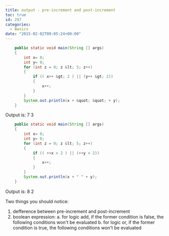 ```yaml
---
title: output - pre-increment and post-increment
toc: true
id: 297
categories:
  - Basics
date: "2015-02-02T09:05:24+00:00"
---
```




```java
    public static void main(String [] args)
    {
        int x= 0;
        int y= 0;
        for (int z = 0; z &lt; 5; z++)
        {
            if (( x++ &gt; 2 ) || (y++ &gt; 2))
            {
                x++;
            }
        }
        System.out.println(x + &quot; &quot; + y);
    }
```


Output is: 7 3



```java
    public static void main(String [] args)
    {
        int x= 0;
        int y= 0;
        for (int z = 0; z &lt; 5; z++)
        {
            if (( ++x > 2 ) || (++y > 2))
            {
                x++;
            }
        }
        System.out.println(x + " " + y);
    }
```


Output is: 8 2

Two things you should notice:
1) defference between pre-increment and post-increment
2) boolean expression:
a. for logic add, if the former condition is false, the following conditions won't be evaluated
b. for logic or, if the former condition is true, the following conditions won't be evaluated
